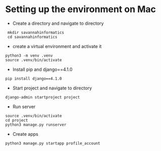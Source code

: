 # Setting up the environment on Mac
- Create a directory  and navigate to directory
```
 mkdir savannahinformatics
 cd savannahinformatics
```
- create a virtual environment and activate it
```
python3 -m venv .venv
source .venv/bin/activate
```
- Install pip and django==4.1.0
```
pip install django==4.1.0
```
- Start project and navigate to directory
```
django-admin startproject project
```
- Run server
```
source .venv/bin/activate
cd project
python3 manage.py runserver
```

- Create apps
```
python3 manage.py startapp profile_account
```
